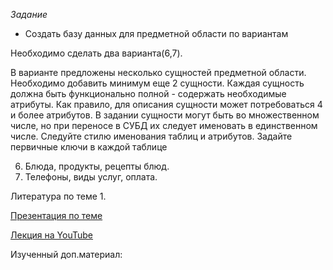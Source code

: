 *Задание*
- Создать базу данных для предметной области по вариантам

Необходимо сделать два варианта(6,7).

В варианте предложены несколько сущностей предметной области. Необходимо 
добавить минимум еще 2 сущности.
Каждая сущность должна быть функционально полной - содержать необходимые 
атрибуты. Как правило, для описания сущности может потребоваться 
4 и более атрибутов. В задании сущности могут быть во множественном числе, 
но при переносе в СУБД их следует именовать в единственном числе. Следуйте 
стилю именования таблиц и атрибутов. Задайте первичные ключи в каждой таблице

6. Блюда, продукты, рецепты блюд.
7. Телефоны, виды услуг, оплата.

Литература по теме 1.

[Презентация по теме]()

[Лекция на YouTube](https://www.youtube.com/watch?v=1lmzLG8HFTE)


Изученный доп.материал:

[]()
